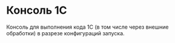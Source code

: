 # Консоль 1С
Консоль для выполнения кода 1С (в том числе через внешние обработки) в разрезе конфигураций запуска.
